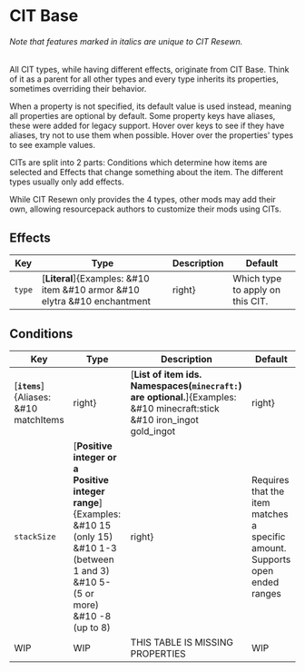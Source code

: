 # CIT Base
<h6>Note that features marked in <em>italics</em> are unique to CIT Resewn.</h6>

All CIT types, while having different effects, originate from CIT Base. 
Think of it as a parent for all other types and every type inherits its properties, 
sometimes overriding their behavior.

When a property is not specified, its default value is used instead, meaning all 
properties are optional by default. Some property keys have aliases, these were 
added for legacy support. Hover over keys to see if they have aliases, try not to 
use them when possible. Hover over the properties' types to see example values.

CITs are split into 2 parts: Conditions which determine how items are selected and 
Effects that change something about the item. The different types usually 
only add effects.

While CIT Resewn only provides the 4 types, other mods may add their own,
allowing resourcepack authors to customize their mods using CITs.

## Effects

| Key | Type | Description | Default |
| --- | --- | --- | --- |
| `type` | [**Literal**]{Examples: &#10 item &#10 armor &#10 elytra &#10 enchantment|right} | Which type to apply on this CIT. | `item` |

## Conditions

| Key | Type | Description | Default |
| --- | --- | --- | --- |
| [**`items`**]{Aliases: &#10 matchItems|right} | [**List of item ids. Namespaces(`minecraft:`) are optional.**]{Examples: &#10 minecraft:stick &#10 iron_ingot gold_ingot|right} | A collection of possible item matches for this cit. | Empty list |
| `stackSize` | [**Positive integer or a <br> Positive integer range**]{Examples: &#10 15 (only 15) &#10 1-3 (between 1 and 3) &#10 5- (5 or more) &#10 -8 (up to 8)|right} | Requires that the item matches a specific amount. <br>Supports open ended ranges | Any |
| WIP | WIP | THIS TABLE IS MISSING PROPERTIES | WIP |